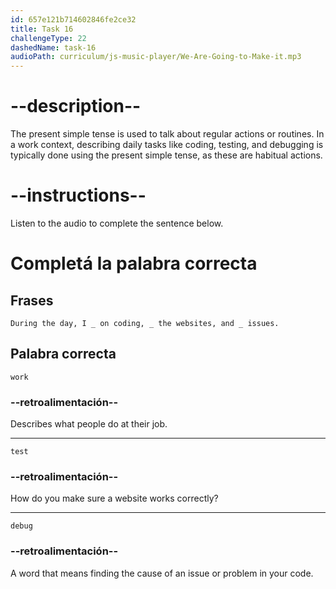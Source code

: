 ```yaml
---
id: 657e121b714602846fe2ce32
title: Task 16
challengeType: 22
dashedName: task-16
audioPath: curriculum/js-music-player/We-Are-Going-to-Make-it.mp3
---
```


<!-- (audio) Brian: I break down my projects into small tasks and set deadlines for them. It helps me stay on track. During the day, I work on coding, test the websites, and debug issues. -->

# --description--

The present simple tense is used to talk about regular actions or routines. In a work context, describing daily tasks like coding, testing, and debugging is typically done using the present simple tense, as these are habitual actions.

# --instructions--

Listen to the audio to complete the sentence below.

# Completá la palabra correcta

## Frases

`During the day, I _ on coding, _ the websites, and _ issues.`

## Palabra correcta

`work`

### --retroalimentación--

Describes what people do at their job.

---

`test`

### --retroalimentación--

How do you make sure a website works correctly?

---

`debug`

### --retroalimentación--

A word that means finding the cause of an issue or problem in your code.

